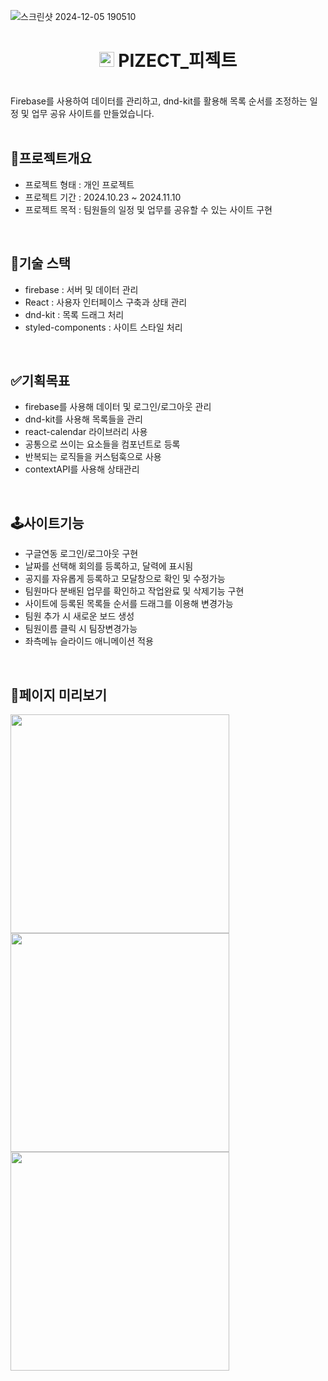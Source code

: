 ![스크린샷 2024-12-05 190510](https://github.com/user-attachments/assets/77eef8c8-baf5-4ae1-9f31-5c0929be1957)

<div align="center">
  <h1>
    <img src='https://github.com/user-attachments/assets/8a21c23e-c46c-4dd1-9be0-f6cb7b2b651a' display='inline' width='24px'/>
    PIZECT_피젝트
  </h1>
  <br />
</div>
Firebase를 사용하여 데이터를 관리하고, dnd-kit를 활용해 목록 순서를 조정하는 일정 및 업무 공유 사이트를 만들었습니다.
<br/>
<br />

## 🌟프로젝트개요

- 프로젝트 형태 : 개인 프로젝트
- 프로젝트 기간 : 2024.10.23 ~ 2024.11.10
- 프로젝트 목적 : 팀원들의 일정 및 업무를 공유할 수 있는 사이트 구현

<br />

## 🔨기술 스택

- firebase : 서버 및 데이터 관리
- React : 사용자 인터페이스 구축과 상태 관리
- dnd-kit : 목록 드래그 처리
- styled-components : 사이트 스타일 처리

<br />

## ✅기획목표

- firebase를 사용해 데이터 및 로그인/로그아웃 관리
- dnd-kit를 사용해 목록들을 관리
- react-calendar 라이브러리 사용
- 공통으로 쓰이는 요소들을 컴포넌트로 등록
- 반복되는 로직들을 커스텀훅으로 사용
- contextAPI를 사용해 상태관리

<br />

## 🕹️사이트기능

- 구글연동 로그인/로그아웃 구현
- 날짜를 선택해 회의를 등록하고, 달력에 표시됨
- 공지를 자유롭게 등록하고 모달창으로 확인 및 수정가능
- 팀원마다 분배된 업무를 확인하고 작업완료 및 삭제기능 구현
- 사이트에 등록된 목록들 순서를 드래그를 이용해 변경가능
- 팀원 추가 시 새로운 보드 생성
- 팀원이름 클릭 시 팀장변경가능
- 좌측메뉴 슬라이드 애니메이션 적용

<br />

## 📃페이지 미리보기
<div>
  <img src='https://github.com/user-attachments/assets/b9cc637a-fc56-464e-9905-135d0610dfc8' width='350px' display='inline'/>
  <img src='https://github.com/user-attachments/assets/5facea03-46ab-4b5f-b288-cb96c7b2d535' width='350px' display='inline'/>
  <img src='https://github.com/user-attachments/assets/2d9bf787-430b-4f54-b08e-2a6dba888fa8' width='350px' display='inline'/>
</div>
